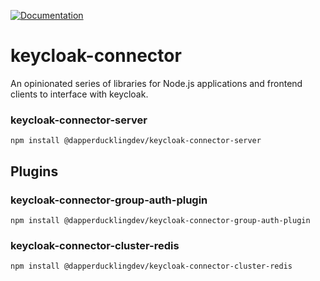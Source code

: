 [![Documentation](https://github.com/DapperDuckling/keycloak-connector/actions/workflows/deploy.yml/badge.svg)](https://github.com/DapperDuckling/keycloak-connector/actions/workflows/deploy.yml)

# keycloak-connector

An opinionated series of libraries for Node.js applications and frontend clients to interface with keycloak.

[//]: # (### keycloak-connector-client)
[//]: # (`npm install @dapperducklingdev/keycloak-connector-client`)

### keycloak-connector-server
`npm install @dapperducklingdev/keycloak-connector-server`

## Plugins
### keycloak-connector-group-auth-plugin
`npm install @dapperducklingdev/keycloak-connector-group-auth-plugin`

### keycloak-connector-cluster-redis
`npm install @dapperducklingdev/keycloak-connector-cluster-redis`
